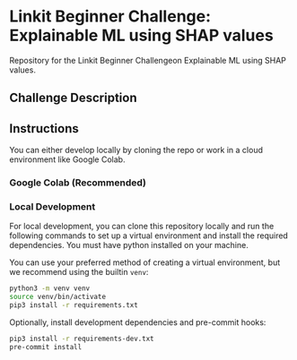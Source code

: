 # Linkit Beginner Challenge: Explainable ML using SHAP values

Repository for the Linkit Beginner Challengeon Explainable ML using SHAP values.

## Challenge Description

## Instructions
You can either develop locally by cloning the repo or work in a cloud environment like Google Colab.

### Google Colab (Recommended)



### Local Development

For local development, you can clone this repository locally and run the following commands to set up a virtual environment and install the required dependencies. You must have python installed on your machine.

You can use your preferred method of creating a virtual environment, but we recommend using the builtin `venv`:

```bash
python3 -m venv venv
source venv/bin/activate
pip3 install -r requirements.txt
```

Optionally, install development dependencies and pre-commit hooks:

```bash
pip3 install -r requirements-dev.txt
pre-commit install
```
